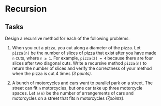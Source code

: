 # Recursion

## Tasks

Design a recursive method for each of the following problems:

1. When you cut a pizza, you cut along a diameter of the pizza. Let `pizza(n)`
  be the number of slices of pizza that exist after you have made `n` cuts,
  where `n ≥ 1`. For example, `pizza(2) = 4` because there are four slices
  after two diagonal cuts. Write a recursive method `pizza(n)` to return the
  number of slices and verify the correctness of your method when the pizza is
  cut 4 times _(3 points)_.

2. A bunch of motorcycles and cars want to parallel park on a street. The   
  street can fit `n` motorcycles, but one car take up three motorcycle spaces.
  Let `a(n)` be the number of arrangements of cars and motorcycles on a street
  that fits n motorcycles _(7points)_.
